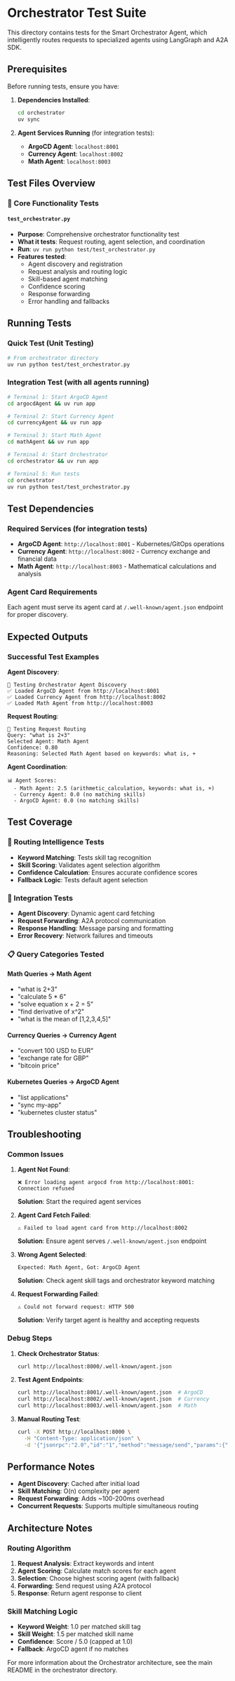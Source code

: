 # Orchestrator Test Suite

This directory contains tests for the Smart Orchestrator Agent, which intelligently routes requests to specialized agents using LangGraph and A2A SDK.

## Prerequisites

Before running tests, ensure you have:

1. **Dependencies Installed**:
   ```bash
   cd orchestrator
   uv sync
   ```

2. **Agent Services Running** (for integration tests):
   - **ArgoCD Agent**: `localhost:8001`
   - **Currency Agent**: `localhost:8002`
   - **Math Agent**: `localhost:8003`

## Test Files Overview

### 🔀 Core Functionality Tests

#### `test_orchestrator.py`
- **Purpose**: Comprehensive orchestrator functionality test
- **What it tests**: Request routing, agent selection, and coordination
- **Run**: `uv run python test/test_orchestrator.py`
- **Features tested**:
  - Agent discovery and registration
  - Request analysis and routing logic
  - Skill-based agent matching
  - Confidence scoring
  - Response forwarding
  - Error handling and fallbacks

## Running Tests

### Quick Test (Unit Testing)
```bash
# From orchestrator directory
uv run python test/test_orchestrator.py
```

### Integration Test (with all agents running)
```bash
# Terminal 1: Start ArgoCD Agent
cd argocdAgent && uv run app

# Terminal 2: Start Currency Agent
cd currencyAgent && uv run app

# Terminal 3: Start Math Agent
cd mathAgent && uv run app

# Terminal 4: Start Orchestrator
cd orchestrator && uv run app

# Terminal 5: Run tests
cd orchestrator
uv run python test/test_orchestrator.py
```

## Test Dependencies

### Required Services (for integration tests)
- **ArgoCD Agent**: `http://localhost:8001` - Kubernetes/GitOps operations
- **Currency Agent**: `http://localhost:8002` - Currency exchange and financial data
- **Math Agent**: `http://localhost:8003` - Mathematical calculations and analysis

### Agent Card Requirements
Each agent must serve its agent card at `/.well-known/agent.json` endpoint for proper discovery.

## Expected Outputs

### Successful Test Examples

**Agent Discovery**:
```
🔀 Testing Orchestrator Agent Discovery
✅ Loaded ArgoCD Agent from http://localhost:8001
✅ Loaded Currency Agent from http://localhost:8002
✅ Loaded Math Agent from http://localhost:8003
```

**Request Routing**:
```
🎯 Testing Request Routing
Query: "what is 2+3"
Selected Agent: Math Agent
Confidence: 0.80
Reasoning: Selected Math Agent based on keywords: what is, +
```

**Agent Coordination**:
```
📊 Agent Scores:
  - Math Agent: 2.5 (arithmetic_calculation, keywords: what is, +)
  - Currency Agent: 0.0 (no matching skills)
  - ArgoCD Agent: 0.0 (no matching skills)
```

## Test Coverage

### 🧠 Routing Intelligence Tests
- **Keyword Matching**: Tests skill tag recognition
- **Skill Scoring**: Validates agent selection algorithm
- **Confidence Calculation**: Ensures accurate confidence scores
- **Fallback Logic**: Tests default agent selection

### 🔗 Integration Tests
- **Agent Discovery**: Dynamic agent card fetching
- **Request Forwarding**: A2A protocol communication
- **Response Handling**: Message parsing and formatting
- **Error Recovery**: Network failures and timeouts

### 📋 Query Categories Tested

#### Math Queries → Math Agent
- "what is 2+3"
- "calculate 5 * 6"
- "solve equation x + 2 = 5"
- "find derivative of x^2"
- "what is the mean of [1,2,3,4,5]"

#### Currency Queries → Currency Agent
- "convert 100 USD to EUR"
- "exchange rate for GBP"
- "bitcoin price"

#### Kubernetes Queries → ArgoCD Agent
- "list applications"
- "sync my-app"
- "kubernetes cluster status"

## Troubleshooting

### Common Issues

1. **Agent Not Found**:
   ```
   ❌ Error loading agent argocd from http://localhost:8001: Connection refused
   ```
   **Solution**: Start the required agent services

2. **Agent Card Fetch Failed**:
   ```
   ⚠️ Failed to load agent card from http://localhost:8002
   ```
   **Solution**: Ensure agent serves `/.well-known/agent.json` endpoint

3. **Wrong Agent Selected**:
   ```
   Expected: Math Agent, Got: ArgoCD Agent
   ```
   **Solution**: Check agent skill tags and orchestrator keyword matching

4. **Request Forwarding Failed**:
   ```
   ⚠️ Could not forward request: HTTP 500
   ```
   **Solution**: Verify target agent is healthy and accepting requests

### Debug Steps

1. **Check Orchestrator Status**:
   ```bash
   curl http://localhost:8000/.well-known/agent.json
   ```

2. **Test Agent Endpoints**:
   ```bash
   curl http://localhost:8001/.well-known/agent.json  # ArgoCD
   curl http://localhost:8002/.well-known/agent.json  # Currency
   curl http://localhost:8003/.well-known/agent.json  # Math
   ```

3. **Manual Routing Test**:
   ```bash
   curl -X POST http://localhost:8000 \
     -H "Content-Type: application/json" \
     -d '{"jsonrpc":"2.0","id":"1","method":"message/send","params":{"id":"test","message":{"role":"user","messageId":"msg1","contextId":"ctx1","parts":[{"type":"text","text":"what is 2+3"}]},"configuration":{"acceptedOutputModes":["text"]}}}'
   ```

## Performance Notes

- **Agent Discovery**: Cached after initial load
- **Skill Matching**: O(n) complexity per agent
- **Request Forwarding**: Adds ~100-200ms overhead
- **Concurrent Requests**: Supports multiple simultaneous routing

## Architecture Notes

### Routing Algorithm
1. **Request Analysis**: Extract keywords and intent
2. **Agent Scoring**: Calculate match scores for each agent
3. **Selection**: Choose highest scoring agent (with fallback)
4. **Forwarding**: Send request using A2A protocol
5. **Response**: Return agent response to client

### Skill Matching Logic
- **Keyword Weight**: 1.0 per matched skill tag
- **Skill Weight**: 1.5 per matched skill name
- **Confidence**: Score / 5.0 (capped at 1.0)
- **Fallback**: ArgoCD agent if no matches

For more information about the Orchestrator architecture, see the main README in the orchestrator directory. 